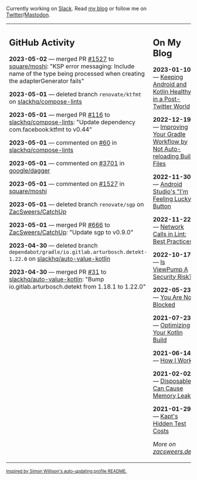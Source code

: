 Currently working on [Slack](https://slack.com/). Read [my blog](https://zacsweers.dev/) or follow me on [Twitter](https://twitter.com/ZacSweers)/[Mastodon](https://hachyderm.io/@ZacSweers).

<table><tr><td valign="top" width="60%">

## GitHub Activity
<!-- githubActivity starts -->
**2023-05-02** — merged PR [#1527](https://github.com/square/moshi/pull/1527) to [square/moshi](https://github.com/square/moshi): "KSP error messaging: Include name of the type being processed when creating the adapterGenerator fails"

**2023-05-01** — deleted branch `renovate/ktfmt` on [slackhq/compose-lints](https://github.com/slackhq/compose-lints)

**2023-05-01** — merged PR [#116](https://github.com/slackhq/compose-lints/pull/116) to [slackhq/compose-lints](https://github.com/slackhq/compose-lints): "Update dependency com.facebook:ktfmt to v0.44"

**2023-05-01** — commented on [#60](https://github.com/slackhq/compose-lints/issues/60#issuecomment-1530810838) in [slackhq/compose-lints](https://github.com/slackhq/compose-lints)

**2023-05-01** — commented on [#3701](https://github.com/google/dagger/issues/3701#issuecomment-1530193557) in [google/dagger](https://github.com/google/dagger)

**2023-05-01** — commented on [#1527](https://github.com/square/moshi/pull/1527#issuecomment-1530142809) in [square/moshi](https://github.com/square/moshi)

**2023-05-01** — deleted branch `renovate/sgp` on [ZacSweers/CatchUp](https://github.com/ZacSweers/CatchUp)

**2023-05-01** — merged PR [#666](https://github.com/ZacSweers/CatchUp/pull/666) to [ZacSweers/CatchUp](https://github.com/ZacSweers/CatchUp): "Update sgp to v0.9.0"

**2023-04-30** — deleted branch `dependabot/gradle/io.gitlab.arturbosch.detekt-1.22.0` on [slackhq/auto-value-kotlin](https://github.com/slackhq/auto-value-kotlin)

**2023-04-30** — merged PR [#31](https://github.com/slackhq/auto-value-kotlin/pull/31) to [slackhq/auto-value-kotlin](https://github.com/slackhq/auto-value-kotlin): "Bump io.gitlab.arturbosch.detekt from 1.18.1 to 1.22.0"
<!-- githubActivity ends -->
</td><td valign="top" width="40%">

## On My Blog
<!-- blog starts -->
**2023-01-10** — [Keeping Android and Kotlin Healthy in a Post-Twitter World](https://www.zacsweers.dev/keeping-android-healthy/)

**2022-12-19** — [Improving Your Gradle Workflow by Not Auto-reloading Build Files](https://www.zacsweers.dev/improving-your-workflow-by-not-auto-reloading-build-files/)

**2022-11-30** — [Android Studio's "I'm Feeling Lucky" Button](https://www.zacsweers.dev/android-studios-im-feeling-lucky-button/)

**2022-11-22** — [Network Calls in Lint: Best Practices](https://www.zacsweers.dev/network-calls-in-lint-best-practices/)

**2022-10-17** — [Is ViewPump A Security Risk?](https://www.zacsweers.dev/is-viewpump-a-security-risk/)

**2022-05-23** — [You Are Not Blocked](https://www.zacsweers.dev/you-are-not-blocked/)

**2021-07-23** — [Optimizing Your Kotlin Build](https://www.zacsweers.dev/optimizing-your-kotlin-build/)

**2021-06-14** — [How I Work](https://www.zacsweers.dev/how-i-work/)

**2021-02-02** — [Disposables Can Cause Memory Leaks](https://www.zacsweers.dev/disposables-can-cause-memory-leaks/)

**2021-01-29** — [Kapt's Hidden Test Costs](https://www.zacsweers.dev/kapts-hidden-test-costs/)
<!-- blog ends -->
_More on [zacsweers.dev](https://zacsweers.dev/)_
</td></tr></table>

<sub><a href="https://simonwillison.net/2020/Jul/10/self-updating-profile-readme/">Inspired by Simon Willison's auto-updating profile README.</a></sub>